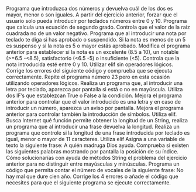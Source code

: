 Programa que introduzca dos números y devuelva cuál de los dos es mayor, menor o son iguales.
A partir del ejercicio anterior, forzar que el usuario solo pueda introducir por teclados números entre 0 y 10.
Programa que calcula una ecuación de segundo grado. Controla que el valor de la raíz cuadrada no de un valor negativo.
Programa que al introducir una nota por teclado te diga si has aprobado o suspendido. Si la nota es menos de un 5 es suspenso y si la nota es 5 o mayor estás aprobado.
Modifica el programa anterior para establecer si la nota es un excelente (8.5 a 10), un notable (>=6.5 -<8.5), satisfactorio (<6.5 -5) o insuficiente (<5). Controla que la nota introducida esté entre 0 y 10. Utilizar elif sin operadores lógicos.
Corrige los errores del siguiente código y comprueba que se ejecuta correctamente.
Repite el programa número 23 pero en esta ocasión utilizando operadores lógicos.
Realiza un programa que, al introducir una letra por teclado, aparezca por pantalla si está o no en mayúscula. Utiliza dos IF’s que establezcan True o False a la condición.
Mejora el programa anterior para controlar que el valor introducido es una letra y en caso de introducir un número, aparezca un aviso por pantalla.
Mejora el programa anterior para controlar también la introducción de símbolos. Utiliza elif.
Busca Internet qué función permite obtener la longitud de un String, realiza un programa que al introducir una frase devuelva la longitud.
Realiza un programa que controle si la longitud de una frase introducida por teclado es igual, menor o mayor de 11 caracteres. Utiliza elif
Asigna a una variable de texto la siguiente frase: A quién madruga Dios ayuda. Comprueba si existen las siguientes palabras mostrando por pantalla la posición de su índice.
Cómo solucionarías con ayuda de métodos String el problema del ejercicio anterior para no distinguir entre mayúsculas y minúsculas.
Programa un código que permita contar el número de vocales de la siguiente frase: No hay mal que dure cien año.
Corrige los 4 errores o añade el código que necesites para que el siguiente programa se ejecute correctamente.
